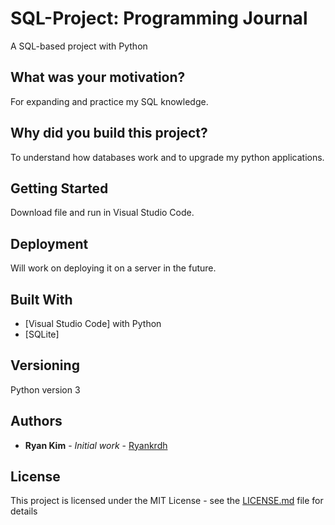 # SQL-Project: Programming Journal

A SQL-based project with Python

## What was your motivation?

For expanding and practice my SQL knowledge.

## Why did you build this project?

To understand how databases work and to upgrade my python applications.

## Getting Started

Download file and run in Visual Studio Code.

## Deployment

Will work on deploying it on a server in the future.

## Built With

- [Visual Studio Code] with Python
- [SQLite]

## Versioning

Python version 3

## Authors

- **Ryan Kim** - _Initial work_ - [Ryankrdh](https://github.com/ryankrdh)

## License

This project is licensed under the MIT License - see the [LICENSE.md](LICENSE.md) file for details
